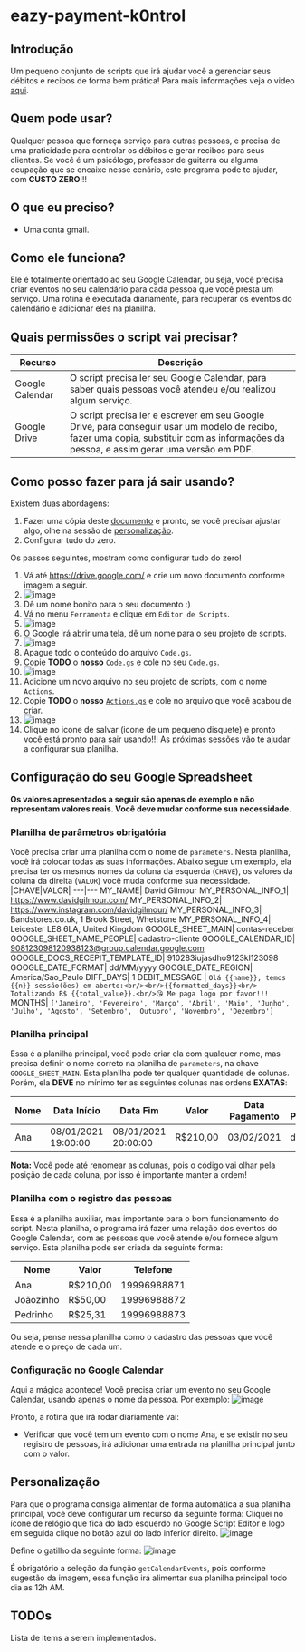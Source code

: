 # eazy-payment-k0ntroI

## Introdução
Um pequeno conjunto de scripts que irá ajudar você a gerenciar seus débitos e recibos de forma bem prática! Para mais informações veja o video [aqui](link).

## Quem pode usar?
Qualquer pessoa que forneça serviço para outras pessoas, e precisa de uma praticidade para controlar os débitos e gerar recibos para seus clientes. Se você é um psicólogo, professor de guitarra ou alguma ocupação que se encaixe nesse cenário, este programa pode te ajudar, com **CUSTO ZERO**!!!

## O que eu preciso?
* Uma conta gmail.

## Como ele funciona?
Ele é totalmente orientado ao seu Google Calendar, ou seja, você precisa criar eventos no seu calendário para cada pessoa que você presta um serviço. Uma rotina é executada diariamente, para recuperar os eventos do calendário e adicionar eles na planilha.

## Quais permissões o script vai precisar?
|Recurso|Descrição|
--------|---------|
Google Calendar|O script precisa ler seu Google Calendar, para saber quais pessoas você atendeu e/ou realizou algum serviço.|
Google Drive|O script precisa ler e escrever em seu Google Drive, para conseguir usar um modelo de recibo, fazer uma copia, substituir com as informações da pessoa, e assim gerar uma versão em PDF.|

## Como posso fazer para já sair usando?

Existem duas abordagens:
1. Fazer uma cópia deste [documento](link) e pronto, se você precisar ajustar algo, olhe na sessão de [personalização](https://github.com/thiagosanches/eazy-payment-k0ntroI/blob/main/README.md#personaliza%C3%A7%C3%A3o).
2. Configurar tudo do zero.

Os passos seguintes, mostram como configurar tudo do zero!

1. Vá até https://drive.google.com/ e crie um novo documento conforme imagem a seguir.
2. ![image](https://user-images.githubusercontent.com/5191469/123519411-8971e480-d681-11eb-9955-26dcefd0b3fd.png)
3. Dê um nome bonito para o seu documento :)
4. Vá no menu `Ferramenta` e clique em `Editor de Scripts`.
5. ![image](https://user-images.githubusercontent.com/5191469/123519490-e2da1380-d681-11eb-9676-3b8c61fd1afd.png)
6. O Google irá abrir uma tela, dê um nome para o seu projeto de scripts.
7. ![image](https://user-images.githubusercontent.com/5191469/123519531-351b3480-d682-11eb-886d-dbc5a764fcd4.png)
8. Apague todo o conteúdo do arquivo `Code.gs`.
9. Copie **TODO** o **nosso** [`Code.gs`](Code.gs) e cole no seu `Code.gs`.
10. ![image](https://user-images.githubusercontent.com/5191469/123519600-bb377b00-d682-11eb-80d0-cc4d5731e92b.png)
11. Adicione um novo arquivo no seu projeto de scripts, com o nome `Actions`.
12. Copie **TODO** o **nosso** [`Actions.gs`](Actions.gs) e cole no arquivo que você acabou de criar. 
13. ![image](https://user-images.githubusercontent.com/5191469/123519675-3305a580-d683-11eb-9188-54a5c1fe07d7.png)
14. Clique no icone de salvar (icone de um pequeno disquete) e pronto você está pronto para sair usando!!! As próximas sessões vão te ajudar a configurar sua planilha.

## Configuração do seu Google Spreadsheet
**Os valores apresentados a seguir são apenas de exemplo e não representam valores reais. Você deve mudar conforme sua necessidade.**

### Planilha de parâmetros obrigatória
Você precisa criar uma planilha com o nome de `parameters`. Nesta planilha, você irá colocar todas as suas informações. Abaixo segue um exemplo, ela precisa ter os mesmos nomes da coluna da esquerda (`CHAVE`), os valores da coluna da direita (`VALOR`) você muda conforme sua necessidade.
|CHAVE|VALOR|
---|---
MY_NAME| David Gilmour
MY_PERSONAL_INFO_1|	https://www.davidgilmour.com/
MY_PERSONAL_INFO_2|	https://www.instagram.com/davidgilmour/
MY_PERSONAL_INFO_3|	Bandstores.co.uk, 1 Brook Street, Whetstone
MY_PERSONAL_INFO_4|	Leicester LE8 6LA, United Kingdom
GOOGLE_SHEET_MAIN| contas-receber
GOOGLE_SHEET_NAME_PEOPLE|	cadastro-cliente
GOOGLE_CALENDAR_ID| 908123098120938123@group.calendar.google.com
GOOGLE_DOCS_RECEPIT_TEMPLATE_ID|	910283iujasdho9123kl123098
GOOGLE_DATE_FORMAT| dd/MM/yyyy
GOOGLE_DATE_REGION| America/Sao_Paulo
DIFF_DAYS|	1
DEBIT_MESSAGE |	`Olá {{name}}, temos {{n}} sessão(ões) em aberto:<br/><br/>{{formatted_days}}<br/> Totalizando R$ {{total_value}}.<br/>😘 Me paga logo por favor!!!`
MONTHS|	`['Janeiro', 'Fevereiro', 'Março', 'Abril', 'Maio', 'Junho', 'Julho', 'Agosto', 'Setembro', 'Outubro', 'Novembro', 'Dezembro']`

### Planilha principal

Essa é a planilha principal, você pode criar ela com qualquer nome, mas precisa definir o nome correto na planilha de `parameters`, na chave `GOOGLE_SHEET_MAIN`. Esta planilha pode ter qualquer quantidade de colunas. Porém, ela **DEVE** no mínimo ter as seguintes colunas nas ordens **EXATAS**:

|Nome|Data Início|Data Fim |Valor|Data Pagamento|Forma Pagamento|Status do Pagamento|
|-----|------------------|---------------|------------|--------------|---------------|-------------------|
|Ana|08/01/2021 19:00:00|08/01/2021 20:00:00|R$210,00|03/02/2021|depósito|OK|

**Nota:** Você pode até renomear as colunas, pois o código vai olhar pela posição de cada coluna, por isso é importante manter a ordem!

### Planilha com o registro das pessoas
Essa é a planilha auxiliar, mas importante para o bom funcionamento do script. Nesta planilha, o programa irá fazer uma relação dos eventos do Google Calendar, com as pessoas que você atende e/ou fornece algum serviço. Esta planilha pode ser criada da seguinte forma:

|Nome|Valor|Telefone|
|-----|------------------|---------------|
|Ana|R$210,00|19996988871|
|Joãozinho|R$50,00|19996988872|
|Pedrinho|R$25,31|19996988873|

Ou seja, pense nessa planilha como o cadastro das pessoas que você atende e o preço de cada um.

### Configuração no Google Calendar

Aqui a mágica acontece! Você precisa criar um evento no seu Google Calendar, usando apenas o nome da pessoa. Por exemplo:
![image](https://user-images.githubusercontent.com/5191469/123520368-bc6aa700-d686-11eb-8ab1-0d7c18cd0457.png)

Pronto, a rotina que irá rodar diariamente vai:
* Verificar que você tem um evento com o nome Ana, e se existir no seu registro de pessoas, irá adicionar uma entrada na planilha principal junto com o valor.

## Personalização
Para que o programa consiga alimentar de forma automática a sua planilha principal, você deve configurar um recurso da seguinte forma:
Cliquei no ícone de relógio que fica do lado esquerdo no Google Script Editor e logo em seguida clique no botão azul do lado inferior direito.
![image](https://user-images.githubusercontent.com/5191469/123521001-508a3d80-d68a-11eb-84d6-c47d1a9f5f9c.png)

Define o gatilho da seguinte forma:
![image](https://user-images.githubusercontent.com/5191469/123521059-b080e400-d68a-11eb-8618-b1bd6e8bdc65.png)

É obrigatório a seleção da função `getCalendarEvents`, pois conforme sugestão da imagem, essa função irá alimentar sua planilha principal todo dia as 12h AM.


## TODOs
Lista de items a serem implementados.

